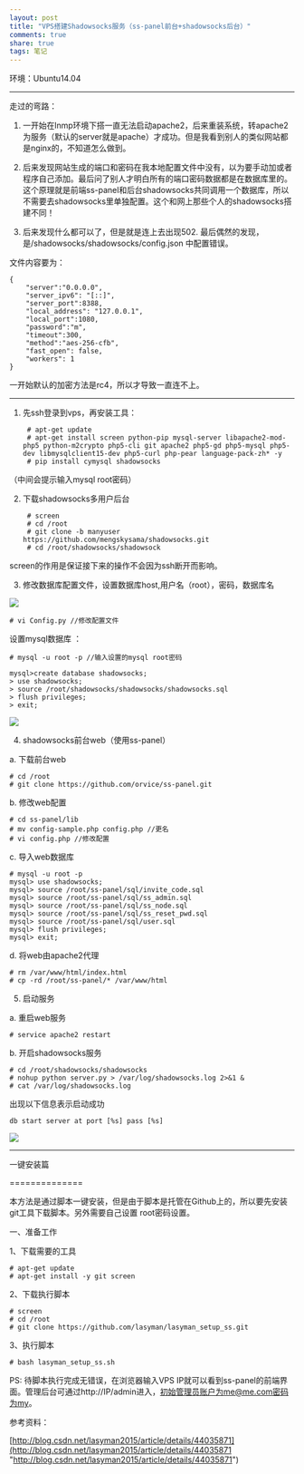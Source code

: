 ```yaml
---
layout: post
title: "VPS搭建Shadowsocks服务（ss-panel前台+shadowsocks后台）" 
comments: true
share: true
tags: 笔记
---
```




环境：Ubuntu14.04


----------

走过的弯路：

1. 一开始在lnmp环境下搭一直无法启动apache2，后来重装系统，转apache2为服务（默认的server就是apache）才成功。但是我看到别人的类似网站都是nginx的，不知道怎么做到。

2. 后来发现网站生成的端口和密码在我本地配置文件中没有，以为要手动加或者程序自己添加。最后问了别人才明白所有的端口密码数据都是在数据库里的。这个原理就是前端ss-panel和后台shadowsocks共同调用一个数据库，所以不需要去shadowsocks里单独配置。这个和网上那些个人的shadowsocks搭建不同！

3. 后来发现什么都可以了，但是就是连上去出现502. 最后偶然的发现，是/shadowsocks/shadowsocks/config.json 中配置错误。

文件内容要为：

	{
	    "server":"0.0.0.0",
	    "server_ipv6": "[::]",
	    "server_port":8388,
	    "local_address": "127.0.0.1",
	    "local_port":1080,
	    "password":"m",
	    "timeout":300,
	    "method":"aes-256-cfb",
	    "fast_open": false,
	    "workers": 1
	}

一开始默认的加密方法是rc4，所以才导致一直连不上。


----------



1. 先ssh登录到vps，再安装工具：

	    # apt-get update
	    # apt-get install screen python-pip mysql-server libapache2-mod-php5 python-m2crypto php5-cli git apache2 php5-gd php5-mysql php5-dev libmysqlclient15-dev php5-curl php-pear language-pack-zh* -y
	    # pip install cymysql shadowsocks

（中间会提示输入mysql root密码） 

2. 下载shadowsocks多用户后台

	    # screen
	    # cd /root​
	    # ​git clone -b manyuser https://github.com/mengskysama/shadowsocks.git
	    # cd /root/shadowsocks/shadowsock

screen的作用是保证接下来的操作不会因为ssh断开而影响。


3. 修改数据库配置文件，设置数据库host,用户名（root），密码，数据库名

![](http://img.blog.csdn.net/20150304202020114)
	
	# vi Config.py //修改配置文件

设置mysql数据库 ：
	
	# mysql -u root -p​ //输入设置的mysql root密码

	mysql>​create database shadowsocks; 
	> use shadowsocks;
	> source /root/shadowsocks/shadowsocks/shadowsocks.sql      
	> flush privileges;
	> exit;
	

![](http://img.blog.csdn.net/20150304202813497)

4. shadowsocks前台web（使用ss-panel）

a. 下载前台web

	# cd /root
	# git clone https://github.com/orvice/ss-panel.git

b. 修改web配置

	# cd ss-panel/lib
	# mv config-sample.php config.php //更名
	# vi config.php //修改配置

c. 导入web数据库

	# mysql -u root -p
	mysql> use shadowsocks;
	mysql> source /root/ss-panel/sql/invite_code.sql
	mysql> source /root/ss-panel/sql/ss_admin.sql
	mysql> source /root/ss-panel/sql/ss_node.sql
	mysql> source /root/ss-panel/sql/ss_reset_pwd.sql
	mysql> source /root/ss-panel/sql/user.sql
	mysql> flush privileges;
	mysql> exit;

d. 将web由apache2代理

	# rm /var/www/html/index.html
	# cp -rd /root/ss-panel/* /var/www/html

5. 启动服务

a. 重启web服务
	
	# service apache2 restart

b. 开启shadowsocks服务

	# cd /root/shadowsocks/shadowsocks
	# nohup python server.py > /var/log/shadowsocks.log 2>&1 &
	# cat /var/log/shadowsocks.log

出现以下信息表示启动成功
	
	db start server at port [%s] pass [%s]

![](http://img.blog.csdn.net/20150304210450999)


----------



一键安装篇

==============

本方法是通过脚本一键安装，但是由于脚本是托管在Github上的，所以要先安装git工具下载脚本。另外需要自己设置 root密码设置。

一、准备工作

1、下载需要的工具

	# apt-get update
	# apt-get install -y git screen

2、下载执行脚本

	# screen
	# cd /root
	# git clone https://github.com/lasyman/lasyman_setup_ss.git

3、执行脚本
	
	# bash lasyman_setup_ss.sh


PS: 待脚本执行完成无错误，在浏览器输入VPS IP就可以看到ss-panel的前端界面。管理后台可通过http://IP/admin进入，初始管理员账户为me@me.com密码为my。


参考资料：

[http://blog.csdn.net/lasyman2015/article/details/44035871](http://blog.csdn.net/lasyman2015/article/details/44035871 "http://blog.csdn.net/lasyman2015/article/details/44035871")
​